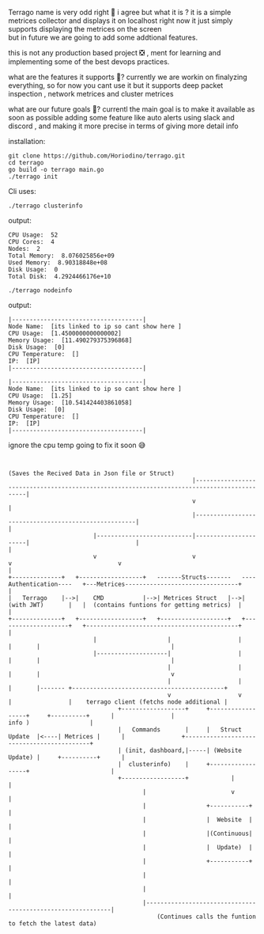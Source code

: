 Terrago 
name is very odd right 🥸 i agree but what it is ?
it is a simple metrices collector and displays it on localhost
right now it just simply supports displaying the metrices on the screen  
but in future we are going to add some addtional features.

this is not any production based project ❎ , ment for learning and
implementing  some of the best devops practices.

what are the features it supports 🌃? 
currently we are workin on finalyzing everything, so for now you cant use it but
it supports deep packet inspection , network metrices and cluster metrices 

what are our future goals 🗻?
currentl the main goal is to make it available as soon as possible 
adding some feature like auto alerts using slack and discord ,
and making it more precise in terms of giving more detail info


installation:

```
git clone https://github.com/Horiodino/terrago.git
cd terrago 
go build -o terrago main.go
./terrago init
```


Cli uses:



```./terrago clusterinfo```

output:
```
CPU Usage:  52
CPU Cores:  4
Nodes:  2
Total Memory:  8.076025856e+09
Used Memory:  8.90318848e+08
Disk Usage:  0
Total Disk:  4.2924466176e+10
```



```./terrago nodeinfo```

output:
```
|-------------------------------------|
Node Name:  [its linked to ip so cant show here ]
CPU Usage:  [1.4500000000000002]
Memory Usage:  [11.490279375396868]
Disk Usage:  [0]
CPU Temperature:  []
IP:  [IP]
|-------------------------------------|

|-------------------------------------|
Node Name:  [its linked to ip so cant show here ]
CPU Usage:  [1.25]
Memory Usage:  [10.541424403861058]
Disk Usage:  [0]
CPU Temperature:  []
IP:  [IP]
|-------------------------------------|
```
ignore the cpu temp going to fix it soon 😅


```

                                                                        (Saves the Recived Data in Json file or Struct)
                                                    |--------------------------------------------------------------------------------------------|
                                                    v                                                                                            |
                                                    |-----------------------------------------------------|                                      |
                        |---------------------------|----------------------|                              |                                      |
                        v                           v                      v                              v                                      |
+--------------+   +------------------+   -------Structs-------   ----Authentication----   +---Metrices--------------------------------+         |
|   Terrago    |-->|    CMD           |-->| Metrices Struct   |-->|   (with JWT)       |   |  (contains funtions for getting metrics)  |         |
+--------------+   +------------------+   +-------------------+   +--------------------+   +-------------------------------------------+         |
                        |                    |                   |                                 |       |                                     |
                        |--------------------|                   |                                 |       |                                     |
                                             |                   |                                 |       |                                     v
                                             |                   |                                 |       |------- +-------------------------------------------+
                                             v                   v                                 |                |    terrago client (fetchs node additional |
                               +------------------+     +------------------+     +----------+      |                |                    info )                 |
                               |   Commands       |     |   Struct Update  |<----| Metrices |      |                +-------------------------------------------+
                               | (init, dashboard,|-----| (Website Update) |     +----------+      |                
                               |  clusterinfo)    |     +------------------+                       |
                               +------------------+            |                                   |
                                      |                        v                                   |
                                      |                 +-----------+                              |
                                      |                 |  Website  |                              |
                                      |                 |(Continuous|                              |
                                      |                 |  Update)  |                              |
                                      |                 +-----------+                              |
                                      |                                                            |
                                      |                                                            |
                                      |------------------------------------------------------------|
                                          (Continues calls the funtion to fetch the latest data)

```
